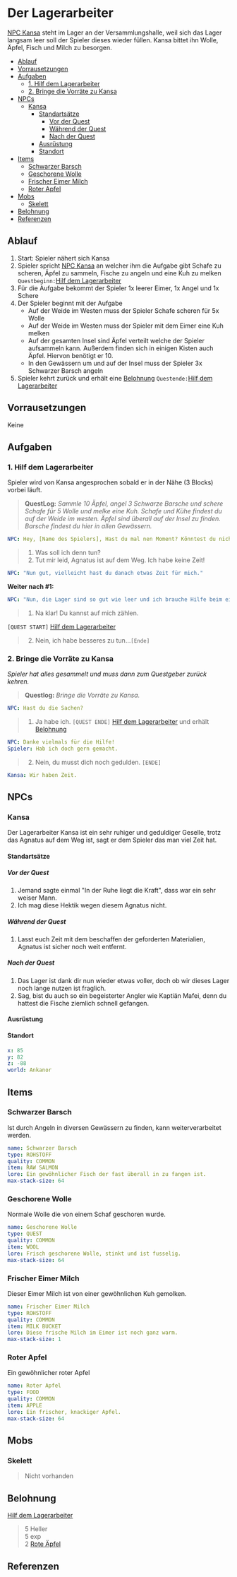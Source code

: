 # Der Lagerarbeiter

[NPC Kansa](#Kansa) steht im Lager an der Versammlungshalle, weil sich das Lager langsam leer soll der Spieler dieses wieder füllen. Kansa bittet ihn Wolle, Äpfel, Fisch und Milch zu besorgen.

* [Ablauf](#ablauf)
* [Vorrausetzungen](#vorrausetzungen)
* [Aufgaben](#aufgaben)
    * [1. Hilf dem Lagerarbeiter](#1-hilf-dem-lagerarbeiter)
    * [2. Bringe die Vorräte zu Kansa](#2-bringe-die-vorräte-zu-kansa)
* [NPCs](#npcs)
    * [Kansa](#kansa)
        * [Standartsätze](#standartsätze)
            * [Vor der Quest](#vor-der-quest)
            * [Während der Quest](#während-der-quest)
            * [Nach der Quest](#nach-der-quest)
        * [Ausrüstung](#ausrüstung)
        * [Standort](#standort)
* [Items](#items)
    * [Schwarzer Barsch](#schwarzer-barsch)
    * [Geschorene Wolle](#geschorene-wolle)
    * [Frischer Eimer Milch](#frischer-eimer-milch)
    * [Roter Apfel](#roter-apfel)
* [Mobs](#mobs)
    * [Skelett](#skelett)
* [Belohnung](#belohnung)
* [Referenzen](#referenzen)

## Ablauf

1. Start: Spieler nähert sich Kansa
2. Spieler spricht [NPC Kansa](#Kansa) an welcher ihm die Aufgabe gibt Schafe zu scheren, Äpfel zu sammeln, Fische zu angeln und eine Kuh zu melken `Questbeginn:`[Hilf dem Lagerarbeiter](#hilf-dem-lagerarbeiter)
3. Für die Aufgabe bekommt der Spieler 1x leerer Eimer, 1x Angel und 1x Schere
4. Der Spieler beginnt mit der Aufgabe
    * Auf der Weide im Westen muss der Spieler Schafe scheren für 5x Wolle
    * Auf der Weide im Westen muss der Spieler mit dem Eimer eine Kuh melken
    * Auf der gesamten Insel sind Äpfel verteilt welche der Spieler aufsammeln kann. Außerdem finden sich in einigen Kisten auch Äpfel. Hiervon benötigt er 10.
    * In den Gewässern um und auf der Insel muss der Spieler 3x Schwarzer Barsch angeln
5. Spieler kehrt zurück und erhält eine [Belohnung](#Belohnung) `Questende:`[Hilf dem Lagerarbeiter](#hilf-dem-lagerarbeiter)

## Vorrausetzungen

Keine

## Aufgaben

### 1. Hilf dem Lagerarbeiter

Spieler wird von Kansa angesprochen sobald er in der Nähe (3 Blocks) vorbei läuft.

> **QuestLog:** *Sammle 10 Äpfel, angel 3 Schwarze Barsche und schere Schafe für 5 Wolle und melke eine Kuh. Schafe und Kühe findest du auf der Weide im westen. Äpfel sind überall auf der Insel zu finden. Barsche findest du hier in allen Gewässern.*

```yml
NPC: Hey, [Name des Spielers], Hast du mal nen Moment? Könntest du nicht zufällig etwas für mich erledigen?
```

> 1. Was soll ich denn tun?
> 2. Tut mir leid, Agnatus ist auf dem Weg. Ich habe keine Zeit!

```yml
NPC: "Nun gut, vielleicht hast du danach etwas Zeit für mich."
```

**Weiter nach #1:**

```yml
NPC: "Nun, die Lager sind so gut wie leer und ich brauche Hilfe beim einholen der Rohstoffe. Könntest du für mich die Schafe im westen scheren und eine Kuh melken? Außerdem brauche ich noch ein paar Schwarze Barsche und Äpfel."
```

> 1. Na klar! Du kannst auf mich zählen.

`[QUEST START]` [Hilf dem Lagerarbeiter](#hilf-dem-lagerarbeiter)

> 2. Nein, ich habe besseres zu tun…`[Ende]`

### 2. Bringe die Vorräte zu Kansa

*Spieler hat alles gesammelt und muss dann zum Questgeber zurück kehren.*

> **Questlog:** *Bringe die Vorräte zu Kansa.*

```yml
NPC: Hast du die Sachen?
```
> 1. Ja habe ich. `[QUEST ENDE]` [Hilf dem Lagerarbeiter](#hilf-dem-lagerarbeiter) und erhält [Belohnung](#Belohnung)

```yml
NPC: Danke vielmals für die Hilfe!
Spieler: Hab ich doch gern gemacht.
```

> 2. Nein, du musst dich noch gedulden. `[ENDE]`


```yml
Kansa: Wir haben Zeit.
```

## NPCs

### Kansa

Der Lagerarbeiter Kansa ist ein sehr ruhiger und geduldiger Geselle, trotz das Agnatus auf dem Weg ist, sagt er dem Spieler das man viel Zeit hat.

#### Standartsätze

##### Vor der Quest

1. Jemand sagte einmal "In der Ruhe liegt die Kraft", dass war ein sehr weiser Mann.  
2. Ich mag diese Hektik wegen diesem Agnatus nicht.

##### Während der Quest

1. Lasst euch Zeit mit dem beschaffen der geforderten Materialien, Agnatus ist sicher noch weit entfernt.

##### Nach der Quest

1. Das Lager ist dank dir nun wieder etwas voller, doch ob wir dieses Lager noch lange nutzen ist fraglich.  
2. Sag, bist du auch so ein begeisterter Angler wie Kaptiän Mafei, denn du hattest die Fische ziemlich schnell gefangen.

#### Ausrüstung

#### Standort

```yml
x: 85
y: 82
z: -88
world: Ankanor
```

## Items

### Schwarzer Barsch

Ist durch Angeln in diversen Gewässern zu finden, kann weiterverarbeitet werden.

```yml
name: Schwarzer Barsch
type: ROHSTOFF
quality: COMMON
item: RAW SALMON
lore: Ein gewöhnlicher Fisch der fast überall in zu fangen ist.
max-stack-size: 64
```

### Geschorene Wolle

Normale Wolle die von einem Schaf geschoren wurde.

```yml
name: Geschorene Wolle
type: QUEST
quality: COMMON
item: WOOL
lore: Frisch geschorene Wolle, stinkt und ist fusselig.
max-stack-size: 64
```

### Frischer Eimer Milch

Dieser Eimer Milch ist von einer gewöhnlichen Kuh gemolken.

```yml
name: Frischer Eimer Milch
type: ROHSTOFF
quality: COMMON
item: MILK BUCKET
lore: Diese frische Milch im Eimer ist noch ganz warm.
max-stack-size: 1
```

### Roter Apfel

Ein gewöhnlicher roter Apfel

```yml
name: Roter Apfel
type: FOOD
quality: COMMON
item: APPLE
lore: Ein frischer, knackiger Apfel.
max-stack-size: 64
```

## Mobs

### Skelett

> Nicht vorhanden

## Belohnung

[Hilf dem Lagerarbeiter](#hilf-dem-lagerarbeiter)
> 5 Heller  
> 5 exp  
> 2 [Rote Äpfel](#Roter-Apfel)

## Referenzen

